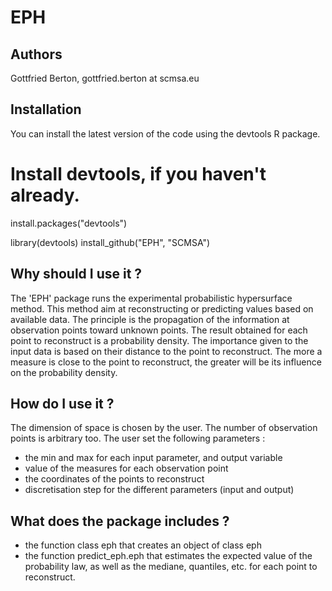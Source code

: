 # EPH
 Authors
--------------------------------------------------------

Gottfried Berton, gottfried.berton at scmsa.eu

Installation
-----------------------------------------------------------------------

You can install the latest version of the code using the devtools R package.

# Install devtools, if you haven't already.
install.packages("devtools")

library(devtools)
install_github("EPH", "SCMSA")


Why should I use it ?
-----------------------------------------------------------------------

The 'EPH' package runs the experimental probabilistic hypersurface method. This method aim at
reconstructing or predicting values based on available data. The principle is the propagation of the
information at observation points toward unknown points. The result obtained for each point to reconstruct
is a probability density. The importance given to the input data is based on their distance to the point
to reconstruct. The more a measure is close to the point to reconstruct, the greater will be its
influence on the probability density.

How do I use it ?
-----------------------------------------------------------------------

The dimension of space is chosen by the user. The number of observation points is arbitrary too.
The user set the following parameters :

- the min and max for each input parameter, and output variable
- value of the measures for each observation point
- the coordinates of the points to reconstruct
- discretisation step for the different parameters (input and output)
 
What does the package includes ?
-----------------------------------------------------------------------

- the function class eph that creates an object of class eph
- the function predict_eph.eph that estimates the expected value of the probability law, as well as the mediane, quantiles, etc.
  for each point to reconstruct.
  

